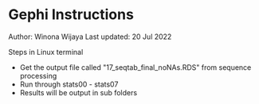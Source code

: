 # Gephi Instructions
Author: Winona Wijaya
Last updated: 20 Jul 2022

Steps in Linux terminal
- Get the output file called "17_seqtab_final_noNAs.RDS" from sequence processing
- Run through stats00 - stats07
- Results will be output in sub folders
